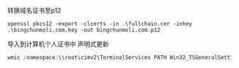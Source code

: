 转换域名证书至p12
```shell
openssl pkcs12 -export -clcerts -in .\fullchain.cer -inkey .\bingchunmoli.com.key -out bingchunmoli.com.p12
```
导入到计算机个人证书中
声明式更新
```powershell
wmic /namespace:\\root\cimv2\TerminalServices PATH Win32_TSGeneralSetting Set SSLCertificateSHA1Hash="证书hash"
```